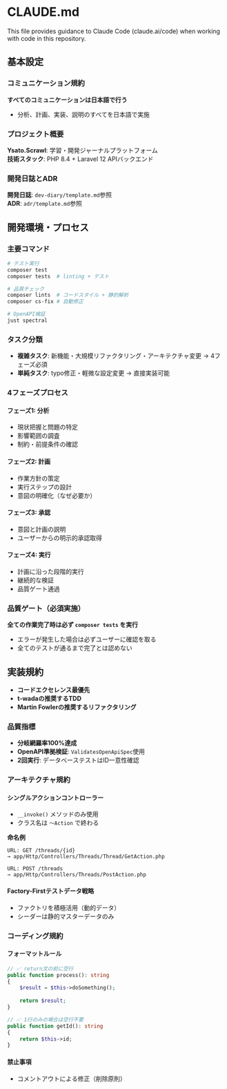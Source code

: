 # CLAUDE.md

This file provides guidance to Claude Code (claude.ai/code) when working with code in this repository.

## 基本設定

### コミュニケーション規約
**すべてのコミュニケーションは日本語で行う**
- 分析、計画、実装、説明のすべてを日本語で実施

### プロジェクト概要
**Ysato.Scrawl**: 学習・開発ジャーナルプラットフォーム  
**技術スタック**: PHP 8.4 + Laravel 12 APIバックエンド

### 開発日誌とADR
**開発日誌**: `dev-diary/template.md`参照  
**ADR**: `adr/template.md`参照

## 開発環境・プロセス

### 主要コマンド
```bash
# テスト実行
composer test
composer tests  # linting + テスト

# 品質チェック
composer lints  # コードスタイル + 静的解析
composer cs-fix # 自動修正

# OpenAPI検証
just spectral
```

### タスク分類
- **複雑タスク**: 新機能・大規模リファクタリング・アーキテクチャ変更 → 4フェーズ必須
- **単純タスク**: typo修正・軽微な設定変更 → 直接実装可能

### 4フェーズプロセス
#### フェーズ1: 分析
- 現状把握と問題の特定
- 影響範囲の調査
- 制約・前提条件の確認

#### フェーズ2: 計画
- 作業方針の策定
- 実行ステップの設計
- 意図の明確化（なぜ必要か）

#### フェーズ3: 承認
- 意図と計画の説明
- ユーザーからの明示的承認取得

#### フェーズ4: 実行
- 計画に沿った段階的実行
- 継続的な検証
- 品質ゲート通過

### 品質ゲート（必須実施）
**全ての作業完了時は必ず `composer tests` を実行**
- エラーが発生した場合は必ずユーザーに確認を取る
- 全てのテストが通るまで完了とは認めない

## 実装規約

- **コードエクセレンス最優先**
- **t-wadaの推奨するTDD**
- **Martin Fowlerの推奨するリファクタリング**

### 品質指標
- **分岐網羅率100%達成**
- **OpenAPI準拠検証**: `ValidatesOpenApiSpec`使用
- **2回実行**: データベーステストはID一意性確認

### アーキテクチャ規約

#### シングルアクションコントローラー
- `__invoke()` メソッドのみ使用
- クラス名は `〜Action` で終わる

**命名例**
```
URL: GET /threads/{id}
→ app/Http/Controllers/Threads/Thread/GetAction.php

URL: POST /threads
→ app/Http/Controllers/Threads/PostAction.php
```

#### Factory-Firstテストデータ戦略
- ファクトリを積極活用（動的データ）
- シーダーは静的マスターデータのみ

### コーディング規約

#### フォーマットルール
```php
// ✅ return文の前に空行
public function process(): string
{
    $result = $this->doSomething();
    
    return $result;
}

// ✅ 1行のみの場合は空行不要
public function getId(): string
{
    return $this->id;
}
```

#### 禁止事項
- コメントアウトによる修正（削除原則）
